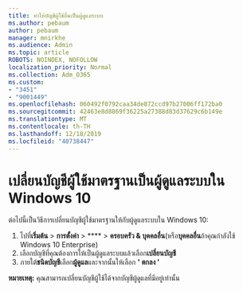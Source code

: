 ```yaml
---
title: ทำให้บัญชีผู้ใช้อื่นเป็นผู้ดูแลระบบ
ms.author: pebaum
author: pebaum
manager: mnirkhe
ms.audience: Admin
ms.topic: article
ROBOTS: NOINDEX, NOFOLLOW
localization_priority: Normal
ms.collection: Adm_O365
ms.custom:
- "3451"
- "9001449"
ms.openlocfilehash: 060492f0792caa34de872ccd97b27006ff172ba0
ms.sourcegitcommit: 42463e8d8869f36225a27388d83d37629c6b149e
ms.translationtype: MT
ms.contentlocale: th-TH
ms.lasthandoff: 12/18/2019
ms.locfileid: "40738447"
---
```

# <a name="change-a-standard-user-account-to-an-administrator-in-windows-10"></a>เปลี่ยนบัญชีผู้ใช้มาตรฐานเป็นผู้ดูแลระบบใน Windows 10

ต่อไปนี้เป็นวิธีการเปลี่ยนบัญชีผู้ใช้มาตรฐานให้กับผู้ดูแลระบบใน Windows 10:

1. ไปที่**เริ่มต้น** > **การตั้งค่า** > **** > **ครอบครัว & บุคคลอื่น**(หรือ**บุคคลอื่น**ถ้าคุณกำลังใช้ Windows 10 Enterprise)
2. เลือกบัญชีที่คุณต้องการให้เป็นผู้ดูแลระบบแล้วเลือก**เปลี่ยนบัญชี**
3. ภายใต้**ชนิดบัญชี**เลือก**ผู้ดูแล**และจากนั้นให้เลือก **' ตกลง '**

**หมายเหตุ:** คุณสามารถเปลี่ยนบัญชีผู้ใช้ได้จากบัญชีผู้ดูแลที่มีอยู่เท่านั้น
